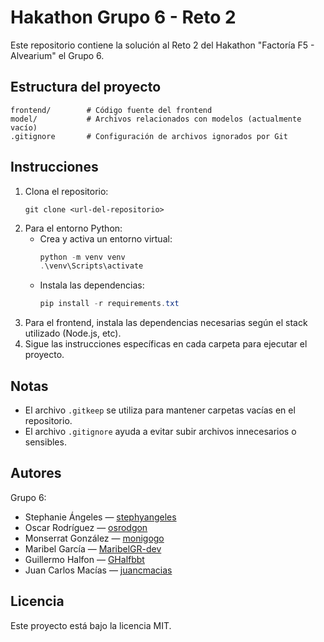 # Hakathon Grupo 6 - Reto 2

Este repositorio contiene la solución al Reto 2 del Hakathon "Factoría F5 - Alvearium" el Grupo 6.

## Estructura del proyecto

```
frontend/        # Código fuente del frontend
model/           # Archivos relacionados con modelos (actualmente vacío)
.gitignore       # Configuración de archivos ignorados por Git
```

## Instrucciones

1. Clona el repositorio:
   ```
   git clone <url-del-repositorio>
   ```
2. Para el entorno Python:
    - Crea y activa un entorno virtual:
       ```powershell
       python -m venv venv
       .\venv\Scripts\activate
       ```
    - Instala las dependencias:
       ```powershell
       pip install -r requirements.txt
       ```
3. Para el frontend, instala las dependencias necesarias según el stack utilizado (Node.js, etc).
4. Sigue las instrucciones específicas en cada carpeta para ejecutar el proyecto.

## Notas
- El archivo `.gitkeep` se utiliza para mantener carpetas vacías en el repositorio.
- El archivo `.gitignore` ayuda a evitar subir archivos innecesarios o sensibles.

## Autores
Grupo 6:

- Stephanie Ángeles — [stephyangeles](https://github.com/stephyangeles)
- Oscar Rodríguez — [osrodgon](https://github.com/osrodgon)
- Monserrat González — [monigogo](https://github.com/monigogo)
- Maribel García — [MaribelGR-dev](https://github.com/MaribelGR-dev)
- Guillermo Halfon — [GHalfbbt](https://github.com/GHalfbbt)
- Juan Carlos Macías — [juancmacias](https://github.com/juancmacias)


## Licencia
Este proyecto está bajo la licencia MIT.
